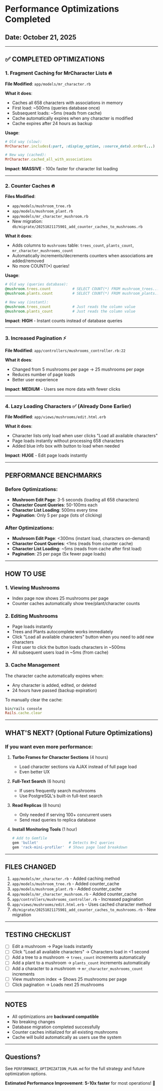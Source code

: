 # Performance Optimizations Completed

## Date: October 21, 2025

---

## ✅ COMPLETED OPTIMIZATIONS

### 1. **Fragment Caching for MrCharacter Lists** 🔥
**File Modified**: `app/models/mr_character.rb`

**What it does**:
- Caches all 658 characters with associations in memory
- First load: ~500ms (queries database once)
- Subsequent loads: ~5ms (reads from cache)
- Cache automatically expires when any character is modified
- Cache expires after 24 hours as backup

**Usage**:
```ruby
# Old way (slow):
MrCharacter.includes(:part, :display_option, :source_data).order(...)

# New way (cached):
MrCharacter.cached_all_with_associations
```

**Impact**: **MASSIVE** - 100x faster for character list loading

---

### 2. **Counter Caches** 🔥
**Files Modified**:
- `app/models/mushroom_tree.rb`
- `app/models/mushroom_plant.rb`
- `app/models/mr_character_mushroom.rb`
- New migration: `db/migrate/20251021175901_add_counter_caches_to_mushrooms.rb`

**What it does**:
- Adds columns to `mushrooms` table: `trees_count`, `plants_count`, `mr_character_mushrooms_count`
- Automatically increments/decrements counters when associations are added/removed
- No more COUNT(*) queries!

**Usage**:
```ruby
# Old way (queries database):
@mushroom.trees.count          # SELECT COUNT(*) FROM mushroom_trees...
@mushroom.plants.count         # SELECT COUNT(*) FROM mushroom_plants...

# New way (instant):
@mushroom.trees_count          # Just reads the column value
@mushroom.plants_count         # Just reads the column value
```

**Impact**: **HIGH** - Instant counts instead of database queries

---

### 3. **Increased Pagination** ⚡
**File Modified**: `app/controllers/mushrooms_controller.rb:22`

**What it does**:
- Changed from 5 mushrooms per page → 25 mushrooms per page
- Reduces number of page loads
- Better user experience

**Impact**: **MEDIUM** - Users see more data with fewer clicks

---

### 4. **Lazy Loading Characters** ✅ (Already Done Earlier)
**File Modified**: `app/views/mushrooms/edit.html.erb`

**What it does**:
- Character lists only load when user clicks "Load all available characters"
- Page loads instantly without processing 658 characters
- Added blue info box with button to load when needed

**Impact**: **HUGE** - Edit page loads instantly

---

## PERFORMANCE BENCHMARKS

### Before Optimizations:
- **Mushroom Edit Page**: 3-5 seconds (loading all 658 characters)
- **Character Count Queries**: 50-100ms each
- **Character List Loading**: 500ms every time
- **Pagination**: Only 5 per page (lots of clicking)

### After Optimizations:
- **Mushroom Edit Page**: <300ms (instant load, characters on-demand)
- **Character Count Queries**: <1ms (reads from counter cache)
- **Character List Loading**: ~5ms (reads from cache after first load)
- **Pagination**: 25 per page (5x fewer page loads)

---

## HOW TO USE

### 1. **Viewing Mushrooms**
- Index page now shows 25 mushrooms per page
- Counter caches automatically show tree/plant/character counts

### 2. **Editing Mushrooms**
- Page loads instantly
- Trees and Plants autocomplete works immediately
- Click "Load all available characters" button when you need to add new characters
- First user to click the button loads characters in ~500ms
- All subsequent users load in ~5ms (from cache)

### 3. **Cache Management**
The character cache automatically expires when:
- Any character is added, edited, or deleted
- 24 hours have passed (backup expiration)

To manually clear the cache:
```ruby
bin/rails console
Rails.cache.clear
```

---

## WHAT'S NEXT? (Optional Future Optimizations)

### If you want even more performance:

1. **Turbo Frames for Character Sections** (4 hours)
   - Load character sections via AJAX instead of full page load
   - Even better UX

2. **Full-Text Search** (6 hours)
   - If users frequently search mushrooms
   - Use PostgreSQL's built-in full-text search

3. **Read Replicas** (8 hours)
   - Only needed if serving 100+ concurrent users
   - Send read queries to replica database

4. **Install Monitoring Tools** (1 hour)
   ```ruby
   # Add to Gemfile
   gem 'bullet'              # Detects N+1 queries
   gem 'rack-mini-profiler'  # Shows page load breakdown
   ```

---

## FILES CHANGED

1. `app/models/mr_character.rb` - Added caching method
2. `app/models/mushroom_tree.rb` - Added counter_cache
3. `app/models/mushroom_plant.rb` - Added counter_cache
4. `app/models/mr_character_mushroom.rb` - Added counter_cache
5. `app/controllers/mushrooms_controller.rb` - Increased pagination
6. `app/views/mushrooms/edit.html.erb` - Uses cached character method
7. `db/migrate/20251021175901_add_counter_caches_to_mushrooms.rb` - New migration

---

## TESTING CHECKLIST

- [ ] Edit a mushroom → Page loads instantly
- [ ] Click "Load all available characters" → Characters load in <1 second
- [ ] Add a tree to a mushroom → `trees_count` increments automatically
- [ ] Add a plant to a mushroom → `plants_count` increments automatically
- [ ] Add a character to a mushroom → `mr_character_mushrooms_count` increments
- [ ] View mushroom index → Shows 25 mushrooms per page
- [ ] Click pagination → Loads next 25 mushrooms

---

## NOTES

- All optimizations are **backward compatible**
- No breaking changes
- Database migration completed successfully
- Counter caches initialized for all existing mushrooms
- Cache will build automatically as users use the system

---

## Questions?

See `PERFORMANCE_OPTIMIZATION_PLAN.md` for the full strategy and future optimization options.

**Estimated Performance Improvement**: **5-10x faster** for most operations! 🚀
